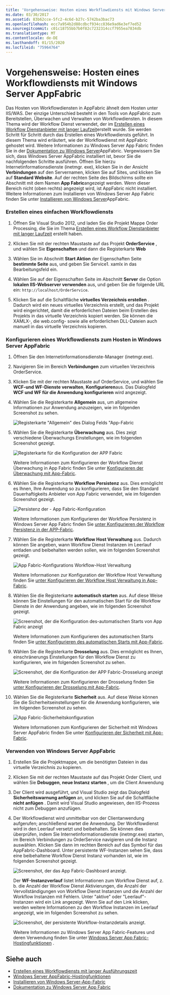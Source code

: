 ```yaml
---
title: 'Vorgehensweise: Hosten eines Workflowdiensts mit Windows Server AppFabric'
ms.date: 03/30/2017
ms.assetid: 83b62cce-5fc2-4c6d-b27c-5742ba3bac73
ms.openlocfilehash: ecc7a954b2d88cdbcf934cc836e9ad6e3ef7ed52
ms.sourcegitcommit: c01c18755bb7b0f82c7232314ccf7955ea7834db
ms.translationtype: MT
ms.contentlocale: de-DE
ms.lasthandoff: 01/15/2020
ms.locfileid: "75964764"
---
```

# <a name="how-to-host-a-workflow-service-with-windows-server-app-fabric"></a>Vorgehensweise: Hosten eines Workflowdiensts mit Windows Server AppFabric

Das Hosten von Workflowdiensten in AppFabric ähnelt dem Hosten unter IIS/WAS. Der einzige Unterschied besteht in den Tools von AppFabric zum Bereitstellen, Überwachen und Verwalten von Workflowdiensten. In diesem Thema wird der Workflow Dienst verwendet, der im [Erstellen eines Workflow Dienstanbieter mit langer Laufzeit](../../../../docs/framework/wcf/feature-details/creating-a-long-running-workflow-service.md)erstellt wurde. Sie werden Schritt für Schritt durch das Erstellen eines Workflowdiensts geführt. In diesem Thema wird erläutert, wie der Workflowdienst mit AppFabric gehostet wird. Weitere Informationen zu Windows Server App Fabric finden Sie in der [Dokumentation zu Windows Server](https://docs.microsoft.com/previous-versions/appfabric/ff384253(v=azure.10))AppFabric. Vergewissern Sie sich, dass Windows Server AppFabric installiert ist, bevor Sie die nachfolgenden Schritte ausführen.  Öffnen Sie hierzu Internetinformationsdienste (inetmgr. exe), klicken Sie in der Ansicht **Verbindungen** auf den Servernamen, klicken Sie auf Sites, und klicken Sie auf **Standard Website**. Auf der rechten Seite des Bildschirms sollte ein Abschnitt mit dem Namen **App Fabric**angezeigt werden. Wenn dieser Bereich nicht (oben rechts) angezeigt wird, ist AppFabric nicht installiert. Weitere Informationen zum Installieren von Windows Server App Fabric finden Sie unter [Installieren von Windows Server](https://docs.microsoft.com/previous-versions/appfabric/ee790960(v=azure.10))AppFabric.  
  
### <a name="creating-a-simple-workflow-service"></a>Erstellen eines einfachen Workflowdiensts  
  
1. Öffnen Sie Visual Studio 2012, und laden Sie die Projekt Mappe Order Processing, die Sie im Thema [Erstellen eines Workflow Dienstanbieter mit langer Laufzeit](../../../../docs/framework/wcf/feature-details/creating-a-long-running-workflow-service.md) erstellt haben.  
  
2. Klicken Sie mit der rechten Maustaste auf das Projekt **OrderService** , und wählen Sie **Eigenschaften** und dann die Registerkarte **Web**  
  
3. Wählen Sie im Abschnitt **Start Aktion** der Eigenschaften Seite **bestimmte Seite** aus, und geben Sie Service1. xamlx in das Bearbeitungsfeld ein.  
  
4. Wählen Sie auf der Eigenschaften Seite im Abschnitt **Server** die Option **lokalen IIS-Webserver verwenden** aus, und geben Sie die folgende URL ein: `http://localhost/OrderService`.  
  
5. Klicken Sie auf die Schaltfläche **virtuelles Verzeichnis erstellen** . Dadurch wird ein neues virtuelles Verzeichnis erstellt, und das Projekt wird eingerichtet, damit die erforderlichen Dateien beim Erstellen des Projekts in das virtuelle Verzeichnis kopiert werden.  Sie können die XAMLX-, die web.config- sowie alle erforderlichen DLL-Dateien auch manuell in das virtuelle Verzeichnis kopieren.  
  
### <a name="configuring-a-workflow-service-hosted-in-windows-server-app-fabric"></a>Konfigurieren eines Workflowdiensts zum Hosten in Windows Server AppFabric  
  
1. Öffnen Sie den Internetinformationsdienste-Manager (inetmgr.exe).  
  
2. Navigieren Sie im Bereich **Verbindungen** zum virtuellen Verzeichnis OrderService.  
  
3. Klicken Sie mit der rechten Maustaste auf OrderService, und wählen Sie **WCF-und WF-Dienste verwalten**, **Konfigurieren**aus. Das Dialogfeld **WCF und WF für die Anwendung konfigurieren** wird angezeigt.  
  
4. Wählen Sie die Registerkarte **Allgemein** aus, um allgemeine Informationen zur Anwendung anzuzeigen, wie im folgenden Screenshot zu sehen.  
  
     ![Registerkarte "Allgemein" des Dialog Felds "App-Fabric](../../../../docs/framework/wcf/feature-details/media/appfabricconfiguration-general.gif "Appfabricconfiguration-allgemein")  
  
5. Wählen Sie die Registerkarte **Überwachung** aus. Dies zeigt verschiedene Überwachungs Einstellungen, wie im folgenden Screenshot gezeigt.  
  
     ![Registerkarte für die Konfiguration der APP Fabric](../../../../docs/framework/wcf/feature-details/media/appfabricconfiguration-monitoring.gif "Appfabricconfiguration-Überwachung")  
  
     Weitere Informationen zum Konfigurieren der Workflow Dienst Überwachung in App Fabric finden Sie unter [Konfigurieren der Überwachung mit App-Fabric](https://docs.microsoft.com/previous-versions/appfabric/ee677384(v=azure.10)).  
  
6. Wählen Sie die Registerkarte **Workflow Persistenz** aus. Dies ermöglicht es Ihnen, Ihre Anwendung so zu konfigurieren, dass Sie den Standard Dauerhaftigkeits Anbieter von App Fabric verwendet, wie im folgenden Screenshot gezeigt.  
  
     ![Persistenz der &#45; App Fabric-Konfiguration](../../../../docs/framework/wcf/feature-details/media/appfabricconfiguration-persistence.gif "Appfabricconfiguration-Persistenz")  
  
     Weitere Informationen zum Konfigurieren der Workflow Persistenz in Windows Server App Fabric finden Sie [unter Konfigurieren der Workflow Persistenz in der APP-Fabric](https://docs.microsoft.com/previous-versions/appfabric/ee677353(v=azure.10)).  
  
7. Wählen Sie die Registerkarte **Workflow Host Verwaltung** aus. Dadurch können Sie angeben, wann Workflow Dienst Instanzen im Leerlauf entladen und beibehalten werden sollen, wie im folgenden Screenshot gezeigt.  
  
     ![App Fabric-Konfigurations Workflow-Host Verwaltung](../../../../docs/framework/wcf/feature-details/media/appfabricconfiguration-management.gif "Appfabricconfiguration-Verwaltung")  
  
     Weitere Informationen zur Konfiguration der Workflow Host Verwaltung finden Sie [unter Konfigurieren der Workflow Host Verwaltung in App-Fabric](https://docs.microsoft.com/previous-versions/appfabric/ff383424(v=azure.10)).  
  
8. Wählen Sie die Registerkarte **automatisch starten** aus. Auf diese Weise können Sie Einstellungen für den automatischen Start für die Workflow Dienste in der Anwendung angeben, wie im folgenden Screenshot gezeigt.  
  
     ![Screenshot, der die Konfiguration des&#45;automatischen Starts von App Fabric anzeigt](./media/how-to-host-a-workflow-service-with-windows-server-app-fabric/app-fabric-auto-start-configuration.gif)  
  
     Weitere Informationen zum Konfigurieren des automatischen Starts finden Sie [unter Konfigurieren des automatischen Starts mit App-Fabric](https://docs.microsoft.com/previous-versions/appfabric/ee677261(v=azure.10)).  
  
9. Wählen Sie die Registerkarte **Drosselung** aus. Dies ermöglicht es Ihnen, einschränerungs Einstellungen für den Workflow Dienst zu konfigurieren, wie im folgenden Screenshot zu sehen.  
  
     ![Screenshot, der die Konfiguration der APP Fabric-Drosselung anzeigt](./media/how-to-host-a-workflow-service-with-windows-server-app-fabric/app-fabric-throttling-configuration.gif)  
  
     Weitere Informationen zum Konfigurieren der Drosselung finden Sie [unter Konfigurieren der Drosselung mit App-Fabric](https://docs.microsoft.com/previous-versions/appfabric/ee677261(v=azure.10)).  
  
10. Wählen Sie die Registerkarte **Sicherheit** aus. Auf diese Weise können Sie die Sicherheitseinstellungen für die Anwendung konfigurieren, wie im folgenden Screenshot zu sehen.  
  
     ![App Fabric-Sicherheitskonfiguration](../../../../docs/framework/wcf/feature-details/media/appfabricconfiguration-security.gif "Appfabricconfiguration-Sicherheit")  
  
     Weitere Informationen zum Konfigurieren der Sicherheit mit Windows Server AppFabric finden Sie unter [Konfigurieren der Sicherheit mit App-Fabric](https://docs.microsoft.com/previous-versions/appfabric/ee677278(v=azure.10)).  
  
### <a name="using-windows-server-app-fabric"></a>Verwenden von Windows Server AppFabric  
  
1. Erstellen Sie die Projektmappe, um die benötigten Dateien in das virtuelle Verzeichnis zu kopieren.  
  
2. Klicken Sie mit der rechten Maustaste auf das Projekt Order Client, und wählen Sie **Debuggen**, **neue Instanz starten** , um die Client Anwendung  
  
3. Der Client wird ausgeführt, und Visual Studio zeigt das Dialogfeld **Sicherheitswarnung anfügen** an, und klicken Sie auf die Schaltfläche **nicht anfügen** . Damit wird Visual Studio angewiesen, den IIS-Prozess nicht zum Debuggen anzufügen.  
  
4. Der Workflowdienst wird unmittelbar von der Clientanwendung aufgerufen; anschließend wartet die Anwendung. Der Workflowdienst wird in den Leerlauf versetzt und beibehalten. Sie können dies überprüfen, indem Sie Internetinformationsdienste (inetmgr.exe) starten, im Bereich Verbindungen zu OrderService navigieren und die Instanz auswählen. Klicken Sie dann im rechten Bereich auf das Symbol für das AppFabric-Dashboard. Unter persistente WF-Instanzen sehen Sie, dass eine beibehaltene Workflow Dienst Instanz vorhanden ist, wie im folgenden Screenshot gezeigt.  
  
     ![Screenshot, der das App Fabric-Dashboard anzeigt.](./media/how-to-host-a-workflow-service-with-windows-server-app-fabric/app-fabric-dashboard.gif)  
  
     Der **WF-Instanzverlauf** listet Informationen zum Workflow Dienst auf, z. b. die Anzahl der Workflow Dienst Aktivierungen, die Anzahl der Vervollständigungen von Workflow Dienst Instanzen und die Anzahl der Workflow Instanzen mit Fehlern. Unter "aktive" oder "Leerlauf"-Instanzen wird ein Link angezeigt. Wenn Sie auf den Link klicken, werden weitere Informationen zu den Workflow Instanzen im Leerlauf angezeigt, wie im folgenden Screenshot zu sehen.  
  
     ![Screenshot, der persistente Workflow-Instanzdetails anzeigt.](./media/how-to-host-a-workflow-service-with-windows-server-app-fabric/persisted-workflow-instance-detail.gif)  
  
     Weitere Informationen zu Windows Server App Fabric-Features und deren Verwendung finden Sie unter [Windows Server App Fabric-Hostingfunktionen](https://docs.microsoft.com/previous-versions/appfabric/ee677189(v=azure.10)) .  
  
## <a name="see-also"></a>Siehe auch

- [Erstellen eines Workflowdiensts mit langer Ausführungszeit](../../../../docs/framework/wcf/feature-details/creating-a-long-running-workflow-service.md)
- [Windows Server AppFabric-Hostingfunktionen](https://docs.microsoft.com/previous-versions/appfabric/ee677189(v=azure.10))
- [Installieren von Windows Server-App-Fabric](https://docs.microsoft.com/previous-versions/appfabric/ee790960(v=azure.10))
- [Dokumentation zu Windows Server App Fabric](https://docs.microsoft.com/previous-versions/appfabric/ff384253(v=azure.10))

